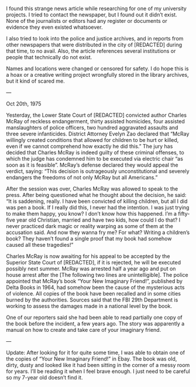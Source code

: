 I found this strange news article while researching for one of my university projects. I tried to contact the newspaper, but I found out it didn’t exist. None of the journalists or editors had any register or documents or evidence they even existed whatsoever. 

I also tried to look into the police and justice archives, and in reports from other newspapers that were distributed in the city of [REDACTED] during that time, to no avail. Also, the article references several institutions or people that technically do not exist. 

Names and locations were changed or censored for safety. I do hope this is a hoax or a creative writing project wrongfully stored in the library archives, but it kind of scared me.

—

Oct 20th, 1975

Yesterday, the Lower State Court of [REDACTED] convicted author Charles McRay of reckless endangerment, thirty assisted homicides, four assisted manslaughters of police officers, two hundred aggravated assaults and three severe infanticides. District Attorney Evelyn Zao declared that “McRay willingly created conditions that allowed for children to be hurt or killed, even if we cannot comprehend how exactly he did this.” The jury has decided that Charles McRay is indeed guilty of these criminal offenses, to which the judge has condemned him to be executed via electric chair “as soon as it is feasible”. McRay’s defense declared they would appeal the verdict, saying: “This decision is outrageously unconstitutional and severely endangers the freedoms of not only McRay but all Americans.” 

After the session was over, Charles McRay was allowed to speak to the press. After being questioned what he thought about the decision, he said: “It is saddening, really. I have been convicted of killing children, but all I did was pen a book. If I really did this, I never had the intention. I was just trying to make them happy, you know? I don’t know how this happened. I’m a fifty-five year old Christian, married and have two kids, how could I do that? I never practiced dark magic or reality warping as some of them at the accusation said. And now they wanna fry me? For what? Writing a children’s book? They haven’t found a single proof that my book had somehow caused all these tragedies!” 

Charles McRay is now awaiting for his appeal to be accepted by the Superior State Court of [REDACTED], if it is rejected, he will be executed possibly next summer. McRay was arrested half a year ago and put on house arrest after the [The following two lines are unintelligible]. The police appointed that McRay’s book “Your New Imaginary Friend!”, published by Delta Books in 1964, had somehow been the cause of the mysterious acts of violence. All copies of the book have been recalled and in some cities burned by the authorities. Sources said that the FBI 29th Department is working to assess the damages made in a national level by the book.

One of our reporters said she had been able to read partially one copy of the book before the incident, a few years ago. The story was apparently a manual on how to create and take care of your imaginary friend.

—

Update: After looking for it for quite some time, I was able to obtain one of the copies of “Your New Imaginary Friend!” in Ebay. The book was old, dirty, dusty and looked like it had been sitting in the corner of a messy room for years. I’ll be reading it when I feel brave enough. I just need to be careful so my 7-year old doesn’t find it.